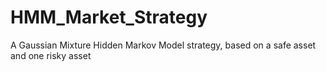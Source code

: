 # HMM_Market_Strategy
A Gaussian Mixture Hidden Markov Model strategy, based on a safe asset and one risky asset
